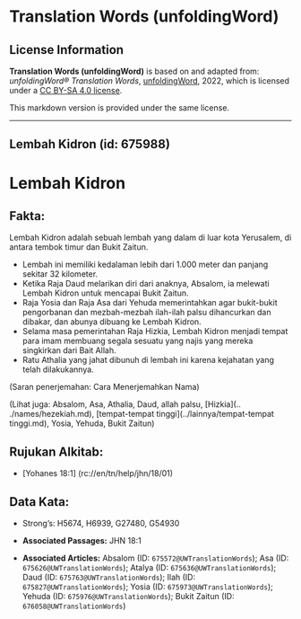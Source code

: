 # Translation Words (unfoldingWord)

## License Information

**Translation Words (unfoldingWord)** is based on and adapted from: _unfoldingWord® Translation Words_, [unfoldingWord](https://unfoldingword.org/utw), 2022, which is licensed under a [CC BY-SA 4.0 license](https://creativecommons.org/licenses/by-sa/4.0/legalcode.en).

This markdown version is provided under the same license.



--------------------------------

## Lembah Kidron (id: 675988)

Lembah Kidron
=============

Fakta:
------

Lembah Kidron adalah sebuah lembah yang dalam di luar kota Yerusalem, di antara tembok timur dan Bukit Zaitun.

* Lembah ini memiliki kedalaman lebih dari 1\.000 meter dan panjang sekitar 32 kilometer.
* Ketika Raja Daud melarikan diri dari anaknya, Absalom, ia melewati Lembah Kidron untuk mencapai Bukit Zaitun.
* Raja Yosia dan Raja Asa dari Yehuda memerintahkan agar bukit\-bukit pengorbanan dan mezbah\-mezbah ilah\-ilah palsu dihancurkan dan dibakar, dan abunya dibuang ke Lembah Kidron.
* Selama masa pemerintahan Raja Hizkia, Lembah Kidron menjadi tempat para imam membuang segala sesuatu yang najis yang mereka singkirkan dari Bait Allah.
* Ratu Athalia yang jahat dibunuh di lembah ini karena kejahatan yang telah dilakukannya.

(Saran penerjemahan: Cara Menerjemahkan Nama)

(Lihat juga: Absalom, Asa, Athalia, Daud, allah palsu, \[Hizkia](.. ./names/hezekiah.md), \[tempat\-tempat tinggi](../lainnya/tempat\-tempat tinggi.md), Yosia, Yehuda, Bukit Zaitun)

Rujukan Alkitab:
----------------

* \[Yohanes 18:1] (rc://en/tn/help/jhn/18/01\)

Data Kata:
----------

* Strong’s: H5674, H6939, G27480, G54930

* **Associated Passages:** JHN 18:1
* **Associated Articles:** Absalom (ID: `675572@UWTranslationWords`); Asa (ID: `675626@UWTranslationWords`); Atalya (ID: `675636@UWTranslationWords`); Daud (ID: `675763@UWTranslationWords`); Ilah (ID: `675827@UWTranslationWords`); Yosia (ID: `675973@UWTranslationWords`); Yehuda (ID: `675976@UWTranslationWords`); Bukit Zaitun (ID: `676058@UWTranslationWords`)

